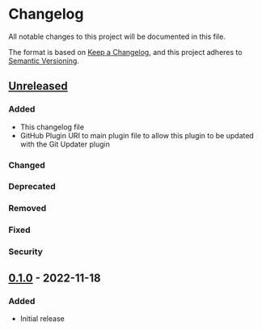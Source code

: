 # Changelog

All notable changes to this project will be documented in this file.

The format is based on [Keep a Changelog](https://keepachangelog.com/en/1.0.0/),
and this project adheres to [Semantic Versioning](https://semver.org/spec/v2.0.0.html).

## [Unreleased]

### Added

- This changelog file
- GitHub Plugin URI to main plugin file to allow this plugin to be updated with the Git Updater plugin

### Changed

### Deprecated

### Removed

### Fixed

### Security

## [0.1.0] - 2022-11-18

### Added

- Initial release

[unreleased]: https://github.com/devcollaborative/editoria11y/compare/v1.1.0...HEAD
[0.1.0]: https://github.com/devcollaborative/editoria11y/releases/tag/v0.1.0

